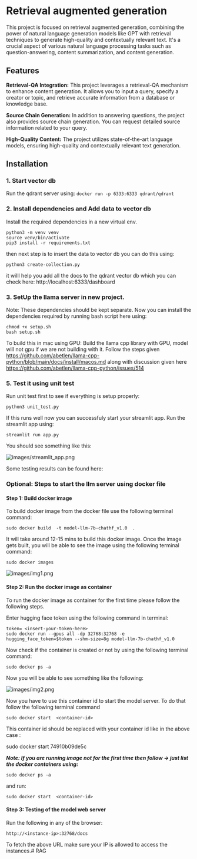 # Retrieval augmented generation

This project is focused on retrieval augmented generation, combining the power of natural language generation models like GPT with retrieval techniques to generate high-quality and contextually relevant text. It's a crucial aspect of various natural language processing tasks such as question-answering, content summarization, and content generation.

## Features

**Retrieval-QA Integration:** This project leverages a retrieval-QA mechanism to enhance content generation. It allows you to input a query, specify a creator or topic, and retrieve accurate information from a database or knowledge base.

**Source Chain Generation:** In addition to answering questions, the project also provides source chain generation. You can request detailed source information related to your query.

**High-Quality Content:** The project utilizes state-of-the-art language models, ensuring high-quality and contextually relevant text generation.

## Installation

### 1. Start vector db

Run the qdrant server using:
```docker run -p 6333:6333 qdrant/qdrant```

### 2. Install dependencies and Add data to vector db

Install the required dependencies in a new virtual env.

```
python3 -m venv venv
source venv/bin/activate
pip3 install -r requirements.txt
```

then next step is to insert the data to vector db you can do this using:

```python3 create-collection.py```

it willl help you add all the docs to the qdrant vector db which you can check here: http://localhost:6333/dashboard

### 3. SetUp the llama server in new project.

Note: These dependencies should be kept separate. Now you can install the dependencies required by running bash script here using:

```
chmod +x setup.sh
bash setup.sh
```

To build this in mac using GPU:
Build the llama cpp library with GPU, model will not gpu if we are not building with it. Follow the steps given https://github.com/abetlen/llama-cpp-python/blob/main/docs/install/macos.md  along with discussion given here https://github.com/abetlen/llama-cpp-python/issues/514

### 5. Test it using unit test

Run unit test first to see if everything is setup properly:

```python3 unit_test.py```

If this runs well now you can successfuly start your streamlit app. Run the streamlit app using:

```streamlit run app.py```

You should see something like this:

![images/streamlit_app.png](images/streamlit_app.png)

Some testing results can be found here: 

### Optional: Steps to start the llm server using docker file

#### Step 1: Build docker image

To build docker image from the docker file use the following terminal command:

```sudo docker build  -t model-llm-7b-chathf_v1.0  .```

It will take around 12-15 mins to build this docker image. Once the image gets built, you will be able to see the image using the following terminal command:

```sudo docker images```

![images/img1.png](images/img1.png)

#### Step 2: Run the docker image as container 

To run the docker image as container for the first time  please follow the following steps.

Enter hugging face token using the following command in terminal:

```
token= <insert-your-token-here>
sudo docker run --gpus all -dp 32768:32768 -e hugging_face_token=$token --shm-size=8g model-llm-7b-chathf_v1.0
```
 
Now check if the container is created or not by using the following terminal command:

```sudo docker ps -a```

Now you will be able to see something like the following:

![images/img2.png](images/img2.png)

Now you have to use this container id to start the model server. To do that follow the following terminal command

```sudo docker start  <container-id>```

This container id should be replaced with your container id like in the above case :

sudo docker start 74910b09de5c


***Note: If you are running image not for the first time then follow -> just list the docker containers using:***

```sudo docker ps -a```

and run:

```sudo docker start  <container-id>```

#### Step 3: Testing of the model web server

Run the following in any of the browser:

```http://<instance-ip>:32768/docs```

To fetch the above URL make sure your IP is allowed to access the instances.# RAG
